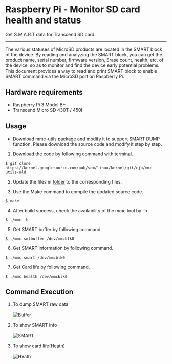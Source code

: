 # Raspberry Pi - Monitor SD card health and status
Get S.M.A.R.T data for Transcend SD card.

-------------------------
The various statuses of MicroSD products are located in the SMART block of the device. 
By reading and analyzing the SMART block, you can get the product name, serial number,
firmware version, Erase count, health, etc. of the device, so as to monitor and find the 
device early potential problems. This document provides a way to read and print SMART 
block to enable SMART command via the MicroSD port on Raspberry Pi.

Hardware requirements
-------------------------
* Raspberry Pi 3 Model B+
* Transcend Micro SD 430T / 450I

Usage
-------------------------

- Download mmc-utils package and modify it to support SMART DUMP function. Please download the source code and modify it step by step.

1. Download the code by following command with terminal.
```
$ git clone https://kernel.googlesource.com/pub/scm/linux/kernel/git/cjb/mmc-utils-old
```

2. Update the files in [folder](https://github.com/WBJisMyName/READMETest/tree/main/mmc-utils-old) to the corresponding files.

3. Use the Make command to compile the updated source code.
```
$ make
```
4. After build success, check the availability of the mmc tool by -h
```
$ ./mmc –h
``` 
5. Get SMART buffer by following command.
```
$ ./mmc smtbuffer /dev/mmcblk0
``` 
6. Get SMART information by following command.
```
$ ./mmc smart /dev/mmcblk0
``` 
7. Get Card life by following command.
```
$ ./mmc health /dev/mmcblk0
``` 

Command Execution
-------------------------
1. To dump SMART raw data</br></br>
![Buffer](https://github.com/transcend-information/RaspberryPi-SDcard-SMARTQuery/blob/main/smtbuffer.png)

2. To show SMART info</br></br>
![SMART](https://github.com/transcend-information/RaspberryPi-SDcard-SMARTQuery/blob/main/smart.png)

3. To show card life(Heath)</br></br>
![Heath](https://github.com/transcend-information/RaspberryPi-SDcard-SMARTQuery/blob/main/health.png)



